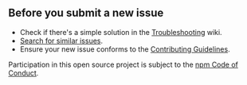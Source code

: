 
















<extoc></extoc>

## Before you submit a new issue

* Check if there's a simple solution in the
  [Troubleshooting](https://github.com/npm/npm/wiki/Troubleshooting)
  wiki.
* [Search for similar
  issues](https://github.com/npm/npm/search?q=Similar%20issues&type=Issues).
* Ensure your new issue conforms to the [Contributing
  Guidelines](https://github.com/npm/npm/wiki/Contributing-Guidelines).

Participation in this open source project is subject to the [npm Code
of Conduct](http://www.npmjs.com/policies/conduct).

